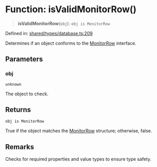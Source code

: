 # Function: isValidMonitorRow()

> **isValidMonitorRow**(`obj`): `obj is MonitorRow`

Defined in: [shared/types/database.ts:209](https://github.com/Nick2bad4u/Uptime-Watcher/blob/8a1973382d5fe14c52996ecda381894eb7ecd4a6/shared/types/database.ts#L209)

Determines if an object conforms to the [MonitorRow](../interfaces/MonitorRow.md) interface.

## Parameters

### obj

`unknown`

The object to check.

## Returns

`obj is MonitorRow`

True if the object matches the [MonitorRow](../interfaces/MonitorRow.md) structure; otherwise, false.

## Remarks

Checks for required properties and value types to ensure type safety.

